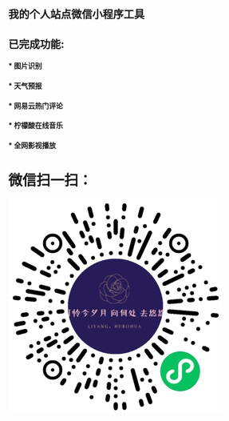 
## 我的个人站点微信小程序工具
## 已完成功能:
#### * 图片识别
#### * 天气预报
#### * 网易云热门评论
#### * 柠檬酸在线音乐
#### * 全网影视播放
# 微信扫一扫：
![微信扫一扫](https://github.com/liyang-it/ly-weapp/blob/pro/%E5%A4%A9%E6%B0%94%E5%85%A5%E5%8F%A3.png)

